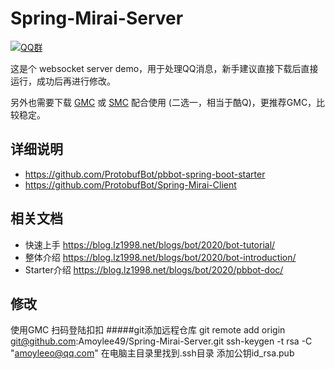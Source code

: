 # Spring-Mirai-Server

[![QQ群](https://img.shields.io/static/v1?label=QQ%E7%BE%A4&message=335783090&color=blue)](https://jq.qq.com/?_wv=1027&k=B7Of3GMZ)

这是个 websocket server demo，用于处理QQ消息，新手建议直接下载后直接运行，成功后再进行修改。

另外也需要下载 [GMC](https://github.com/ProtobufBot/Go-Mirai-Client/releases) 或 [SMC](https://github.com/ProtobufBot/Spring-Mirai-Client/releases)  配合使用 (二选一，相当于酷Q)，更推荐GMC，比较稳定。

## 详细说明

- https://github.com/ProtobufBot/pbbot-spring-boot-starter
- https://github.com/ProtobufBot/Spring-Mirai-Client

## 相关文档

- 快速上手 https://blog.lz1998.net/blogs/bot/2020/bot-tutorial/
- 整体介绍 https://blog.lz1998.net/blogs/bot/2020/bot-introduction/
- Starter介绍 https://blog.lz1998.net/blogs/bot/2020/pbbot-doc/

## 修改 
 使用GMC 扫码登陆扣扣
   #####git添加远程仓库
 git remote add origin git@github.com:Amoylee49/Spring-Mirai-Server.git
 ssh-keygen -t rsa -C "amoyleeo@qq.com"
  在电脑主目录里找到.ssh目录 添加公钥id_rsa.pub